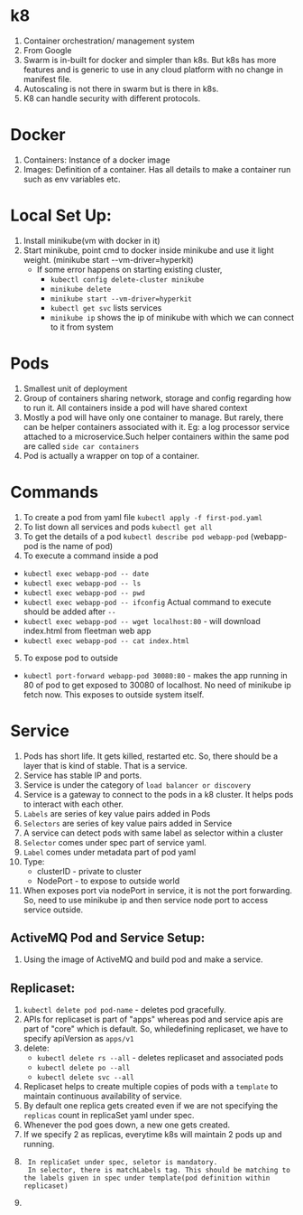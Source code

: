 # k8

1. Container orchestration/ management system
2. From Google
3. Swarm is in-built for docker and simpler than k8s. But k8s has more features and is generic to use in any cloud platform with no change in manifest file.
4. Autoscaling is not there in swarm but is there in k8s.
5. K8 can handle security with different protocols.

# Docker

1. Containers: Instance of a docker image
2. Images: Definition of a container. Has all details to make a container run such as env variables etc.

# Local Set Up:
1. Install minikube(vm with docker in it)
2. Start minikube, point cmd to docker inside minikube and use it light weight. (minikube start --vm-driver=hyperkit)
    - If some error happens on starting existing cluster,
      - `kubectl config delete-cluster minikube`
      - `minikube delete`
      - `minikube start --vm-driver=hyperkit`
      - `kubectl get svc` lists services
      - `minikube ip` shows the ip of minikube with which we can connect to it from system

# Pods
1. Smallest unit of deployment
2. Group of containers sharing network, storage and config regarding how to run it. All containers inside a pod will have shared context
3. Mostly a pod will have only one container to manage. But rarely, there can be helper containers associated with it. Eg: a log processor service attached to a microservice.Such helper containers within the same pod are called `side car containers`
4. Pod is actually a wrapper on top of a container.

# Commands
1. To create a pod from yaml file
`kubectl apply -f first-pod.yaml` 
2. To list down all services and pods
`kubectl get all`
3. To get the details of a pod
`kubectl describe pod webapp-pod` (webapp-pod is the name of pod)
4. To execute a command inside a pod
 - `kubectl exec webapp-pod -- date`
 - `kubectl exec webapp-pod -- ls`
 - `kubectl exec webapp-pod -- pwd`
 - `kubectl exec webapp-pod -- ifconfig`
Actual command to execute should be added after `--`
 - `kubectl exec webapp-pod -- wget localhost:80` - will download index.html from fleetman web app
 - `kubectl exec webapp-pod -- cat index.html`
5. To expose pod to outside
 - `kubectl port-forward webapp-pod 30080:80` - makes the app running in 80 of pod to get exposed to 30080 of localhost. No need of minikube ip fetch now. This exposes to outside system itself.

# Service
1. Pods has short life. It gets killed, restarted etc. So, there should be a layer that is kind of stable. That is a service.
2. Service has stable IP and ports.
3. Service is under the category of `load balancer or discovery`
4. Service is a gateway to connect to the pods in a k8 cluster. It helps pods to interact with each other.
5. `Labels` are series of key value pairs added in Pods
6. `Selectors` are series of key value pairs added in Service
7. A service can detect pods with same label as selector within a cluster
8. `Selector` comes under spec part of service yaml.
9. `Label` comes under metadata part of pod yaml
10. Type:
    - clusterID - private to cluster
    - NodePort - to expose to outside world
11. When exposes port via nodePort in service, it is not the port forwarding. So, need to use minikube ip and then service node port to access service outside.

## ActiveMQ Pod and Service Setup:
1. Using the image of ActiveMQ and build pod and make a service.

## Replicaset:
1. `kubectl delete pod pod-name` - deletes pod gracefully.
2. APIs for replicaset is part of "apps" whereas pod and service apis are part of "core" which is default. So, whiledefining replicaset, we have to specify apiVersion as `apps/v1`
3. delete:
    - `kubectl delete rs --all` - deletes replicaset and associated pods
    - `kubectl delete po --all`
    - `kubectl delete svc --all`
5. Replicaset helps to create multiple copies of pods with a `template` to maintain continuous availability of service.
6. By default one replica gets created even if we are not specifying the `replicas` count in replicaSet yaml under spec.
7. Whenever the pod goes down, a new one gets created.
8. If we specify 2 as replicas, everytime k8s will maintain 2 pods up and running.
9. ```
    In replicaSet under spec, seletor is mandatory.
    In selector, there is matchLabels tag. This should be matching to the labels given in spec under template(pod definition within replicaset)
    ```
10.
